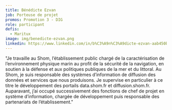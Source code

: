 ```yaml
---
title: Bénédicte Ezvan
job: Porteuse de projet
promos: Promotion 3 - DIG
role: participant
defis:
  - Maritux
image: img/benedicte-ezvan.png
linkedin: https://www.linkedin.com/in/b%C3%A9n%C3%A9dicte-ezvan-aab450b0/
---
```

"Je travaille au Shom, l’établissement public chargé de la caractérisation de l’environnement physique marin au profit de la sécurité de la navigation, en soutien à la défense et aux politiques publiques de la mer et du littoral. Au Shom, je suis responsable des systèmes d’information de diffusion des données et services que nous produisons. Je supervise en particulier à ce titre le développement des portails data.shom.fr et diffusion.shom.fr. Auparavant, j’ai occupé successivement des fonctions de chef de projet en système d’information, chargée de développement puis responsable des partenariats de l’établissement."